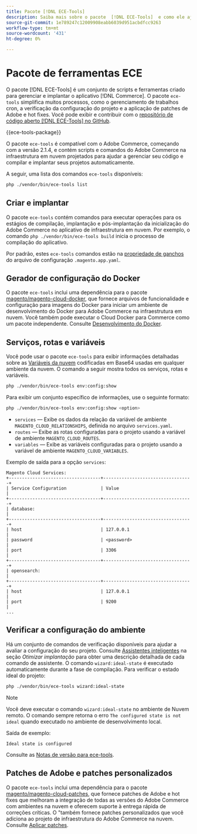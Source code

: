 ```yaml
---
title: Pacote [!DNL ECE-Tools]
description: Saiba mais sobre o pacote  [!DNL ECE-Tools]  e como ele ajuda a gerenciar e implantar o Adobe Commerce.
source-git-commit: 1e789247c12009908eabb6039d951acbdfcc9263
workflow-type: tm+mt
source-wordcount: '431'
ht-degree: 0%

---
```


# Pacote de ferramentas ECE

O pacote [!DNL ECE-Tools] é um conjunto de scripts e ferramentas criado para gerenciar e implantar o aplicativo [!DNL Commerce]. O pacote `ece-tools` simplifica muitos processos, como o gerenciamento de trabalhos cron, a verificação da configuração do projeto e a aplicação de patches de Adobe e hot fixes. Você pode exibir e contribuir com o [repositório de código aberto [!DNL ECE-Tools] no GitHub][ece-repo].

{{ece-tools-package}}

O pacote `ece-tools` é compatível com o Adobe Commerce, começando com a versão 2.1.4, e contém scripts e comandos do Adobe Commerce na infraestrutura em nuvem projetados para ajudar a gerenciar seu código e compilar e implantar seus projetos automaticamente.

A seguir, uma lista dos comandos `ece-tools` disponíveis:

```bash
php ./vendor/bin/ece-tools list
```

## Criar e implantar

O pacote `ece-tools` contém comandos para executar operações para os estágios de compilação, implantação e pós-implantação da inicialização do Adobe Commerce no aplicativo de infraestrutura em nuvem. Por exemplo, o comando `php ./vendor/bin/ece-tools build` inicia o processo de compilação do aplicativo.

Por padrão, estes `ece-tools` comandos estão na [propriedade de ganchos](../application/hooks-property.md) do arquivo de configuração `.magento.app.yaml`.

## Gerador de configuração do Docker

O pacote `ece-tools` inclui uma dependência para o pacote [magento/magento-cloud-docker], que fornece arquivos de funcionalidade e configuração para imagens do Docker para iniciar um ambiente de desenvolvimento do Docker para Adobe Commerce na infraestrutura em nuvem. Você também pode executar o Cloud Docker para Commerce como um pacote independente. Consulte [Desenvolvimento do Docker](../dev-tools/cloud-docker.md).

## Serviços, rotas e variáveis

Você pode usar o pacote `ece-tools` para exibir informações detalhadas sobre as [Variáveis da nuvem](../environment/variables-cloud.md) codificadas em Base64 usadas em qualquer ambiente da nuvem. O comando a seguir mostra todos os serviços, rotas e variáveis.

```bash
php ./vendor/bin/ece-tools env:config:show
```

Para exibir um conjunto específico de informações, use o seguinte formato:

```bash
php ./vendor/bin/ece-tools env:config:show <option>
```

- `services` — Exibe os dados da relação da variável de ambiente `MAGENTO_CLOUD_RELATIONSHIPS`, definida no arquivo `services.yaml`.
- `routes` — Exibe as rotas configuradas para o projeto usando a variável de ambiente `MAGENTO_CLOUD_ROUTES`.
- `variables` — Exibe as variáveis configuradas para o projeto usando a variável de ambiente `MAGENTO_CLOUD_VARIABLES`.

Exemplo de saída para a opção `services`:

```
Magento Cloud Services:
+-----------------------------------+----------------------------------+
| Service Configuration             | Value                            |
+-----------------------------------+----------------------------------+
| database:                                                            |
+-----------------------------------+----------------------------------+
| host                              | 127.0.0.1                        |
| password                          | <password>                       |
| port                              | 3306                             |
+-----------------------------------+----------------------------------+
| opensearch:                                                          |
+-----------------------------------+----------------------------------+
| host                              | 127.0.0.1                        |
| port                              | 9200                             |
...
```

## Verificar a configuração do ambiente

Há um conjunto de comandos de verificação disponíveis para ajudar a avaliar a configuração do seu projeto. Consulte [Assistentes inteligentes](../deploy/smart-wizards.md) na seção _Otimizar implantação_ para obter uma descrição detalhada de cada comando de assistente. O comando `wizard:ideal-state` é executado automaticamente durante a fase de compilação. Para verificar o estado ideal do projeto:

```bash
php ./vendor/bin/ece-tools wizard:ideal-state
```

>[!NOTE]
>
>Você deve executar o comando `wizard:ideal-state` no ambiente de Nuvem remoto. O comando sempre retorna o erro `The configured state is not ideal` quando executado no ambiente de desenvolvimento local.

Saída de exemplo:

```
Ideal state is configured
```

Consulte as [Notas de versão para ece-tools](../release-notes/cloud-tools-suite.md).

## Patches de Adobe e patches personalizados

O pacote `ece-tools` inclui uma dependência para o pacote [magento/magento-cloud-patches], que fornece patches de Adobe e hot fixes que melhoram a integração de todas as versões do Adobe Commerce com ambientes na nuvem e oferecem suporte à entrega rápida de correções críticas. O &quot;também fornece patches personalizados que você adiciona ao projeto de infraestrutura do Adobe Commerce na nuvem. Consulte [Aplicar patches](../development/apply-patches.md).

<!-- link definitions -->

[ece-repo]: https://github.com/magento/ece-tools
[magento/magento-cloud-docker]: https://github.com/magento/magento-cloud-docker
[magento/magento-cloud-patches]: https://github.com/magento/magento-cloud-patches
